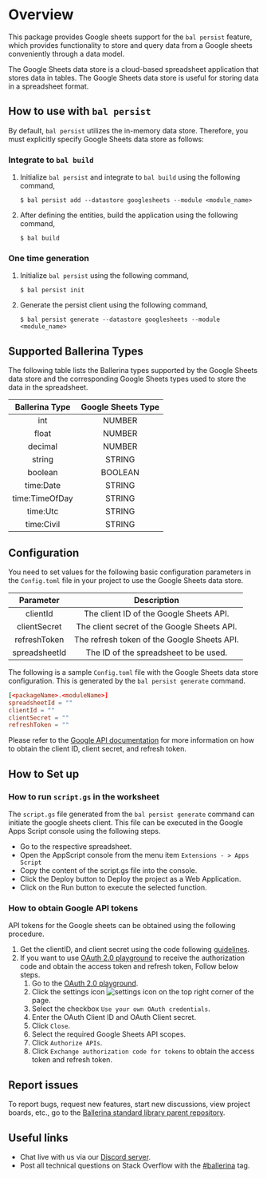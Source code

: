 # Overview

This package provides Google sheets support for the `bal persist` feature, which provides functionality to store and query data from a Google sheets conveniently through a data model.

The Google Sheets data store is a cloud-based spreadsheet application that stores data in tables. The Google Sheets data store is useful for storing data in a spreadsheet format.

## How to use with `bal persist`

By default, `bal persist` utilizes the in-memory data store. Therefore, you must explicitly specify Google Sheets data store as follows:

### Integrate to `bal build`

1. Initialize `bal persist` and integrate to `bal build` using the following command,

    ```
    $ bal persist add --datastore googlesheets --module <module_name>
    ```

2. After defining the entities, build the application using the following command,

    ```
    $ bal build
    ```

### One time generation

1. Initialize `bal persist` using the following command,

    ```
    $ bal persist init
    ```

2. Generate the persist client using the following command,

    ```
    $ bal persist generate --datastore googlesheets --module <module_name>
   ```

## Supported Ballerina Types
The following table lists the Ballerina types supported by the Google Sheets data store and the corresponding Google Sheets types used to store the data in the spreadsheet.

|      Ballerina Type      |    Google Sheets Type     |
|:------------------------:|:-------------------------:|
|           int            |          NUMBER           |
|          float           |          NUMBER           |
|         decimal          |          NUMBER           |
|          string          |          STRING           |
|         boolean          |          BOOLEAN          |
|        time:Date         |          STRING           |
|      time:TimeOfDay      |          STRING           |
|         time:Utc         |          STRING           |
|        time:Civil        |          STRING           |

## Configuration

You need to set values for the following basic configuration parameters in the `Config.toml` file in your project to use the Google Sheets data store.

|   Parameter    |                 Description                  |
|:--------------:|:--------------------------------------------:|
|    clientId    |   The client ID of the Google Sheets API.    |
|  clientSecret  | The client secret of the Google Sheets API.  |
|  refreshToken  | The refresh token of the Google Sheets API.  |
| spreadsheetId  |    The ID of the spreadsheet to be used.     |

The following is a sample `Config.toml` file with the Google Sheets data store configuration. This is generated by the `bal persist generate` command.

```toml
[<packageName>.<moduleName>]
spreadsheetId = ""
clientId = ""
clientSecret = ""
refreshToken = ""
```

Please refer to the [Google API documentation](https://developers.google.com/identity/protocols/oauth2) for more information on how to obtain the client ID, client secret, and refresh token.

## How to Set up

### How to run `script.gs` in the worksheet

The `script.gs` file generated from the `bal persist generate` command can initiate the google sheets client. This file can be executed in the Google Apps Script console using the following steps.
* Go to the respective spreadsheet.
* Open the AppScript console from the menu item `Extensions - > Apps Script`
* Copy the content of the script.gs file into the console.
* Click the Deploy button to Deploy the project as a Web Application.
* Click on the Run button to execute the selected function.

### How to obtain Google API tokens

API tokens for the Google sheets can be obtained using the following procedure.
1. Get the clientID, and client secret using the code following [guidelines](https://developers.google.com/identity/protocols/oauth2).
2. If you want to use [OAuth 2.0 playground](https://developers.google.com/oauthplayground) to receive the authorization code and obtain the access token and refresh token, Follow below steps.
    1. Go to the [OAuth 2.0 playground](https://developers.google.com/oauthplayground).
    2. Click the settings icon ![settings icon](https://developers.google.com/oauthplayground/assets/images/settings.png) on the top right corner of the page.
    3. Select the checkbox `Use your own OAuth credentials`.
    4. Enter the OAuth Client ID and OAuth Client secret.
    5. Click `Close`.
    6. Select the required Google Sheets API scopes.
    7. Click `Authorize APIs`.
    8. Click `Exchange authorization code for tokens` to obtain the access token and refresh token.

## Report issues

To report bugs, request new features, start new discussions, view project boards, etc., go to the [Ballerina standard library parent repository](https://github.com/ballerina-platform/ballerina-standard-library).

## Useful links
- Chat live with us via our [Discord server](https://discord.gg/ballerinalang).
- Post all technical questions on Stack Overflow with the [#ballerina](https://stackoverflow.com/questions/tagged/ballerina) tag.
